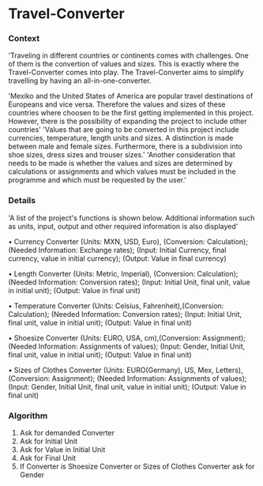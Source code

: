 # Travel-Converter
### Context
'Traveling in different countries or continents comes with challenges. One of them is the convertion of values and sizes. This is exactly where the Travel-Converter comes into play. The Travel-Converter aims to simplify travelling by having an all-in-one-converter.

'Mexiko and the United States of America are popular travel destinations of Europeans and vice versa. Therefore the values and sizes of these countries where choosen to be the first getting implemented in this project. However, there is the possibility of expanding the project to include other countries'
'Values that are going to be converted in this project include currencies, temperature, length units and sizes. A distinction is made between male and female sizes. Furthermore, there is a subdivision into shoe sizes, dress sizes and trouser sizes.'
'Another consideration that needs to be made is whether the values and sizes are determined by calculations or assignments and which values must be included in the programme and which must be requested by the user.'

### Details
'A list of the project's functions is shown below. Additional information such as units, input, output and other required information is also displayed'

•	Currency Converter (Units: MXN, USD, Euro), (Conversion: Calculation); (Needed Information: Exchange rates); (Input: Initial Currency, final currency, value in initial currency); (Output: Value in final currency)

•	Length Converter (Units: Metric, Imperial), (Conversion: Calculation); (Needed Information: Conversion rates); (Input: Initial Unit, final unit, value in initial unit); (Output: Value in final unit)

•	Temperature Converter (Units: Celsius, Fahrenheit),(Conversion: Calculation); (Needed Information: Conversion rates); (Input: Initial Unit, final unit, value in initial unit); (Output: Value in final unit)

•	Shoesize Converter (Units: EURO, USA, cm),(Conversion: Assignment); (Needed Information: Assignments of values); (Input: Gender, Initial Unit, final unit, value in initial unit); (Output: Value in final unit)

•	Sizes of Clothes Converter (Units: EURO(Germany), US, Mex, Letters),(Conversion: Assignment); (Needed Information: Assignments of values); (Input: Gender, Initial Unit, final unit, value in initial unit); (Output: Value in final unit)

### Algorithm

1. Ask for demanded Converter
2. Ask for Initial Unit
3. Ask for Value in Initial Unit
4. Ask for Final Unit
5. If Converter is Shoesize Converter or Sizes of Clothes Converter ask for Gender

